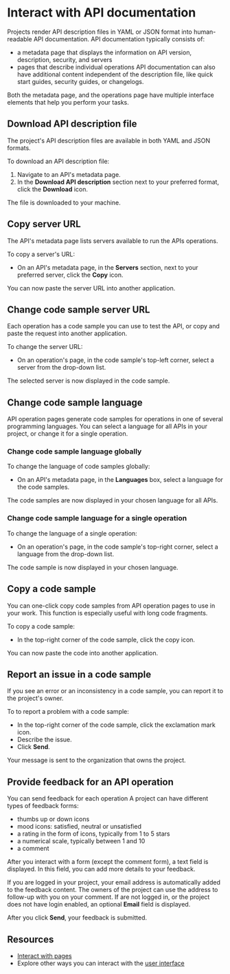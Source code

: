 # Interact with API documentation

Projects render API description files in YAML or JSON format into human-readable API documentation.
API documentation typically consists of:
- a metadata page that displays the information on API version, description, security, and servers
-  pages that describe individual operations
API documentation can also have additional content independent of the description file, like quick start guides, security guides, or changelogs.

Both the metadata page, and the operations page have multiple interface elements that help you perform your tasks.

## Download API description file

The project's API description files are available in both YAML and JSON formats.

To download an API description file:

1. Navigate to an API's metadata page.
2. In the **Download API description** section next to your preferred format, click the **Download** icon.

The file is downloaded to your machine.

## Copy server URL

The API's metadata page lists servers available to run the APIs operations.

To copy a server's URL:

- On an API's metadata page, in the **Servers** section, next to your preferred server, click the **Copy** icon.

You can now paste the server URL into another application.

## Change code sample server URL

Each operation has a code sample you can use to test the API, or copy and paste the request into another application.

To change the server URL:

- On an operation's page, in the code sample's top-left corner, select a server from the drop-down list.

The selected server is now displayed in the code sample.

## Change code sample language

API operation pages generate code samples for operations in one of several programming languages.
You can select a language for all APIs in your project, or change it for a single operation.

### Change code sample language globally

To change the language of code samples globally:

- On an API's metadata page, in the **Languages** box, select a language for the code samples.

The code samples are now displayed in your chosen language for all APIs.

### Change code sample language for a single operation

To change the language of a single operation:

- On an operation's page, in the code sample's top-right corner, select a language from the drop-down list.

The code sample is now displayed in your chosen language.

## Copy a code sample

You can one-click copy code samples from API operation pages to use in your work.
This function is especially useful with long code fragments.

To copy a code sample:

- In the top-right corner of the code sample, click the copy icon.

You can now paste the code into another application.

## Report an issue in a code sample

If you see an error or an inconsistency in a code sample, you can report it to the project's owner.

To to report a problem with a code sample:

- In the top-right corner of the code sample, click the exclamation mark icon.
- Describe the issue.
- Click **Send**.

Your message is sent to the organization that owns the project.

## Provide feedback for an API operation

You can send feedback for each operation
A project can have different types of feedback forms:

- thumbs up or down icons
- mood icons: satisfied, neutral or unsatisfied
- a rating in the form of icons, typically from 1 to 5 stars
- a numerical scale, typically between 1 and 10
- a comment

After you interact with a form (except the comment form), a text field is displayed.
In this field, you can add more details to your feedback.

If you are logged in your project, your email address is automatically added to the feedback content.
The owners of the project can use the address to follow-up with you on your comment.
If are not logged in, or the project does not have login enabled, an optional **Email** field is displayed.

After you click **Send**, your feedback is submitted.

## Resources

- [Interact with pages](./interact-with-pages.md)
- Explore other ways you can interact with the [user interface](./index.md)
